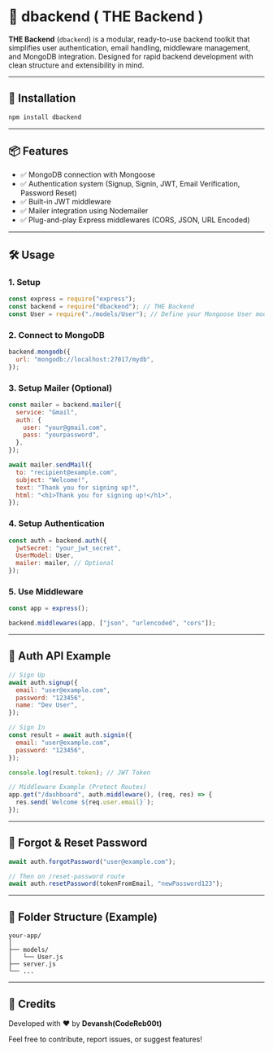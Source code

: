 # 🧠 dbackend ( THE Backend ) 

**THE Backend** (`dbackend`) is a modular, ready-to-use backend toolkit that simplifies user authentication, email handling, middleware management, and MongoDB integration. Designed for rapid backend development with clean structure and extensibility in mind.

---

## 🚀 Installation

```bash
npm install dbackend
```

---

## 📦 Features

- ✅ MongoDB connection with Mongoose  
- ✅ Authentication system (Signup, Signin, JWT, Email Verification, Password Reset)  
- ✅ Built-in JWT middleware  
- ✅ Mailer integration using Nodemailer  
- ✅ Plug-and-play Express middlewares (CORS, JSON, URL Encoded)  

---

## 🛠️ Usage

### 1. Setup

```js
const express = require("express");
const backend = require("dbackend"); // THE Backend
const User = require("./models/User"); // Define your Mongoose User model
```

### 2. Connect to MongoDB

```js
backend.mongodb({
  url: "mongodb://localhost:27017/mydb",
});
```

### 3. Setup Mailer (Optional)

```js
const mailer = backend.mailer({
  service: "Gmail",
  auth: {
    user: "your@gmail.com",
    pass: "yourpassword",
  },
});

await mailer.sendMail({
  to: "recipient@example.com",
  subject: "Welcome!",
  text: "Thank you for signing up!",
  html: "<h1>Thank you for signing up!</h1>",
});
```

### 4. Setup Authentication

```js
const auth = backend.auth({
  jwtSecret: "your_jwt_secret",
  UserModel: User,
  mailer: mailer, // Optional
});
```

### 5. Use Middleware

```js
const app = express();

backend.middlewares(app, ["json", "urlencoded", "cors"]);
```

---

## 🔐 Auth API Example

```js
// Sign Up
await auth.signup({
  email: "user@example.com",
  password: "123456",
  name: "Dev User",
});

// Sign In
const result = await auth.signin({
  email: "user@example.com",
  password: "123456",
});

console.log(result.token); // JWT Token

// Middleware Example (Protect Routes)
app.get("/dashboard", auth.middleware(), (req, res) => {
  res.send(`Welcome ${req.user.email}`);
});
```

---

## 📧 Forgot & Reset Password

```js
await auth.forgotPassword("user@example.com");

// Then on /reset-password route
await auth.resetPassword(tokenFromEmail, "newPassword123");
```

---

## 📁 Folder Structure (Example)

```
your-app/
│
├── models/
│   └── User.js
├── server.js
└── ...
```

---

## 🙌 Credits

Developed with ❤️ by **Devansh(CodeReb00t)**

Feel free to contribute, report issues, or suggest features!
